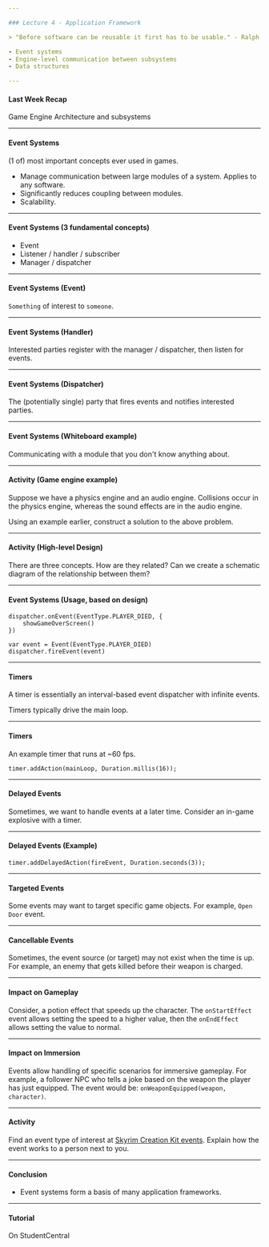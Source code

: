 ```yaml
---

### Lecture 4 - Application Framework

> "Before software can be reusable it first has to be usable." - Ralph Johnson

- Event systems
- Engine-level communication between subsystems
- Data structures

---
```


#### Last Week Recap

Game Engine Architecture and subsystems

---

#### Event Systems

(1 of) most important concepts ever used in games.

- Manage communication between large modules of a system. Applies to any software.
- Significantly reduces coupling between modules.
- Scalability.

---

#### Event Systems (3 fundamental concepts)

- Event
- Listener / handler / subscriber
- Manager / dispatcher

---

#### Event Systems (Event)

`Something` of interest to `someone`.

---

#### Event Systems (Handler)

Interested parties register with the manager / dispatcher, then listen for events.

---

#### Event Systems (Dispatcher)

The (potentially single) party that fires events and notifies interested parties.

---

#### Event Systems (Whiteboard example)

Communicating with a module that you don't know anything about.

---

#### Activity (Game engine example)

Suppose we have a physics engine and an audio engine. Collisions occur in the physics engine, whereas the sound effects are in the audio engine.

Using an example earlier, construct a solution to the above problem.

---

#### Activity (High-level Design)

There are three concepts. How are they related? Can we create a schematic diagram of the relationship between them?


---

#### Event Systems (Usage, based on design)

```
dispatcher.onEvent(EventType.PLAYER_DIED, {
    showGameOverScreen()
})

var event = Event(EventType.PLAYER_DIED)
dispatcher.fireEvent(event)

```

---

#### Timers

A timer is essentially an interval-based event dispatcher with infinite events.

Timers typically drive the main loop.

---

#### Timers

An example timer that runs at ~60 fps.

```
timer.addAction(mainLoop, Duration.millis(16));
```

---

#### Delayed Events

Sometimes, we want to handle events at a later time. Consider an in-game explosive with a timer.

---

#### Delayed Events (Example)

```
timer.addDelayedAction(fireEvent, Duration.seconds(3));
```

---

#### Targeted Events

Some events may want to target specific game objects. For example, `Open Door` event.

---

#### Cancellable Events

Sometimes, the event source (or target) may not exist when the time is up. For example, an enemy that gets killed before their weapon is charged.

---

#### Impact on Gameplay

Consider, a potion effect that speeds up the character. The `onStartEffect` event allows setting the speed to a higher value, then the `onEndEffect` allows setting the value to normal.

---

#### Impact on Immersion

Events allow handling of specific scenarios for immersive gameplay. For example, a follower NPC who tells a joke based on the weapon the player has just equipped. The event would be: `onWeaponEquipped(weapon, character)`.

---

#### Activity

Find an event type of interest at [Skyrim Creation Kit events](https://www.creationkit.com/index.php?title=Category:Events). Explain how the event works to a person next to you.


---

#### Conclusion

- Event systems form a basis of many application frameworks.

---

#### Tutorial

On StudentCentral